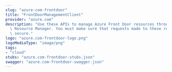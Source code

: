 ```yaml
---
slug: "azure-com-frontdoor"
title: "FrontDoorManagementClient"
provider: "azure.com"
description: "Use these APIs to manage Azure Front Door resources through the Azure\
  \ Resource Manager. You must make sure that requests made to these resources are\
  \ secure."
logo: "azure.com-frontdoor-logo.png"
logoMediaType: "image/png"
tags:
- "cloud"
stubs: "azure.com-frontdoor-stubs.json"
swagger: "azure.com-frontdoor-swagger.json"
---
```

